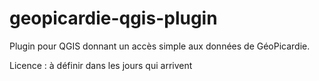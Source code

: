 geopicardie-qgis-plugin
=======================

Plugin pour QGIS donnant un accès simple aux données de GéoPicardie.


Licence : à définir dans les jours qui arrivent
